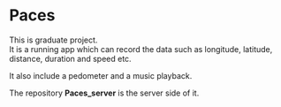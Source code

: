 # Paces

This is graduate project.  
It is a running app which can record the data such as longitude, latitude, distance, duration and speed etc.  

It also include a pedometer and a music playback.

The repository **Paces_server** is the server side of it.
